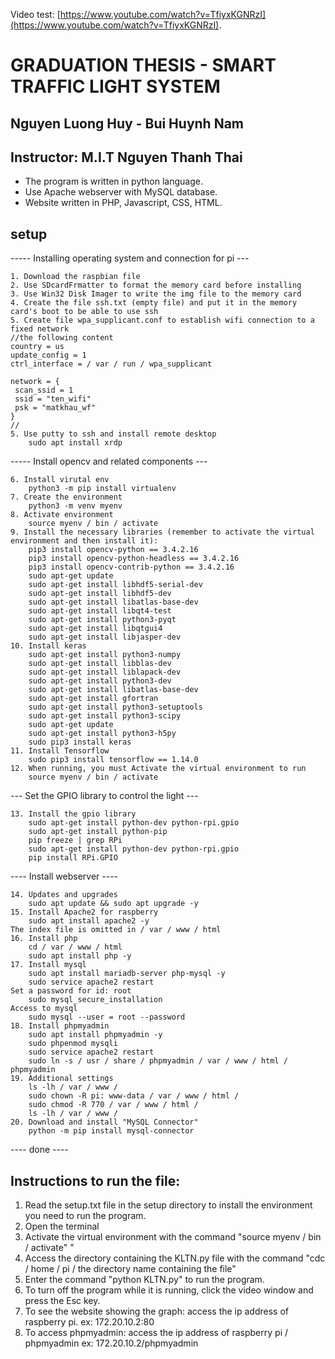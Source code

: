 Video test: [https://www.youtube.com/watch?v=TfiyxKGNRzI](https://www.youtube.com/watch?v=TfiyxKGNRzI).

		
#		GRADUATION THESIS - SMART TRAFFIC LIGHT SYSTEM
##			Nguyen Luong Huy - Bui Huynh Nam
##		       Instructor: M.I.T Nguyen Thanh Thai


- The program is written in python language.
- Use Apache webserver with MySQL database.
- Website written in PHP, Javascript, CSS, HTML.
## setup
----- Installing operating system and connection for pi ---

	1. Download the raspbian file
	2. Use SDcardFrmatter to format the memory card before installing
	3. Use Win32 Disk Imager to write the img file to the memory card
	4. Create the file ssh.txt (empty file) and put it in the memory card's boot to be able to use ssh
	5. Create file wpa_supplicant.conf to establish wifi connection to a fixed network
	//the following content
	country = us
	update_config = 1
	ctrl_interface = / var / run / wpa_supplicant

	network = {
	 scan_ssid = 1
	 ssid = "ten_wifi"
	 psk = "matkhau_wf"
	}
	//
	5. Use putty to ssh and install remote desktop
		sudo apt install xrdp

----- Install opencv and related components ---

	6. Install virutal env
		python3 -m pip install virtualenv
	7. Create the environment
		python3 -m venv myenv
	8. Activate environment
		source myenv / bin / activate
	9. Install the necessary libraries (remember to activate the virtual environment and then install it):
		pip3 install opencv-python == 3.4.2.16
		pip3 install opencv-python-headless == 3.4.2.16
		pip3 install opencv-contrib-python == 3.4.2.16
		sudo apt-get update
		sudo apt-get install libhdf5-serial-dev
		sudo apt-get install libhdf5-dev
		sudo apt-get install libatlas-base-dev
		sudo apt-get install libqt4-test
		sudo apt-get install python3-pyqt
		sudo apt-get install libqtgui4
		sudo apt-get install libjasper-dev
	10. Install keras
		sudo apt-get install python3-numpy
		sudo apt-get install libblas-dev
		sudo apt-get install liblapack-dev
		sudo apt-get install python3-dev
		sudo apt-get install libatlas-base-dev
		sudo apt-get install gfortran
		sudo apt-get install python3-setuptools
		sudo apt-get install python3-scipy
		sudo apt-get update
		sudo apt-get install python3-h5py
		sudo pip3 install keras
	11. Install Tensorflow
		sudo pip3 install tensorflow == 1.14.0
	12. When running, you must Activate the virtual environment to run
		source myenv / bin / activate

--- Set the GPIO library to control the light ---

	13. Install the gpio library
		sudo apt-get install python-dev python-rpi.gpio
		sudo apt-get install python-pip
		pip freeze | grep RPi
		sudo apt-get install python-dev python-rpi.gpio
		pip install RPi.GPIO

---- Install webserver ----

	14. Updates and upgrades
		sudo apt update && sudo apt upgrade -y
	15. Install Apache2 for raspberry
		sudo apt install apache2 -y
	The index file is omitted in / var / www / html
	16. Install php
		cd / var / www / html
		sudo apt install php -y
	17. Install mysql
		sudo apt install mariadb-server php-mysql -y
		sudo service apache2 restart
	Set a password for id: root
		sudo mysql_secure_installation
	Access to mysql
		sudo mysql --user = root --password
	18. Install phpmyadmin
		sudo apt install phpmyadmin -y
		sudo phpenmod mysqli
		sudo service apache2 restart
		sudo ln -s / usr / share / phpmyadmin / var / www / html / phpmyadmin
	19. Additional settings
		ls -lh / var / www /
		sudo chown -R pi: www-data / var / www / html /
		sudo chmod -R 770 / var / www / html /
		ls -lh / var / www /
	20. Download and install "MySQL Connector"
		python -m pip install mysql-connector

---- done ----
## Instructions to run the file:

1. Read the setup.txt file in the setup directory to install the environment you need to run the program.
2. Open the terminal
3. Activate the virtual environment with the command "source myenv / bin / activate" "
4. Access the directory containing the KLTN.py file with the command "cdc / home / pi / the directory name containing the file"
5. Enter the command "python KLTN.py" to run the program.
6. To turn off the program while it is running, click the video window and press the Esc key.
7. To see the website showing the graph: access the ip address of raspberry pi.
ex: 172.20.10.2:80
8. To access phpmyadmin: access the ip address of raspberry pi / phpmyadmin
ex: 172.20.10.2/phpmyadmin
